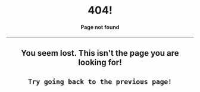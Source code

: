 <h1 align="center">
   404!
</h1>

<h4 align="center">
Page not found
  </h4>
  
---
  
<h2 align="center">
 You seem lost. This isn't the page you are looking for!
    </h2>
  
<h2 align="center">
 
    Try going back to the previous page!
</h2>
